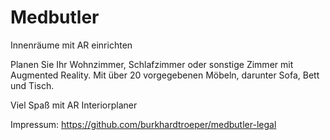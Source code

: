 # Medbutler
Innenräume mit AR einrichten

Planen Sie Ihr Wohnzimmer, Schlafzimmer oder sonstige Zimmer mit Augmented Reality. Mit über 20 vorgegebenen Möbeln, darunter Sofa, Bett und Tisch.

Viel Spaß mit AR Interiorplaner

Impressum: https://github.com/burkhardtroeper/medbutler-legal
